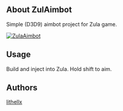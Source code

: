 ## About ZulAimbot
Simple (D3D9) aimbot project for Zula game.

[![ZulaAimbot](https://img.shields.io/github/downloads/lithellx/zulaimbot/total?style=for-the-badge&label=ZulaAimbot%20Downloads&color=red)]()

## Usage
Build and inject into Zula. Hold shift to aim.

## Authors
[lithellx](https://github.com/lithellx)
